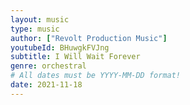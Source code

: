 ```yaml
---
layout: music
type: music
author: ["Revolt Production Music"]
youtubeId: BHuwgkFVJng
subtitle: I Will Wait Forever
genre: orchestral
# All dates must be YYYY-MM-DD format!
date: 2021-11-18
---
```

